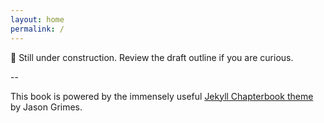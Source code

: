 ```yaml
---
layout: home
permalink: /
---
```


🚧 Still under construction. Review the draft outline if you are curious.

-- 

This book is powered by the immensely useful [Jekyll Chapterbook theme](https://jasongrimes.github.io/jekyll-chapterbook/) by Jason Grimes.
